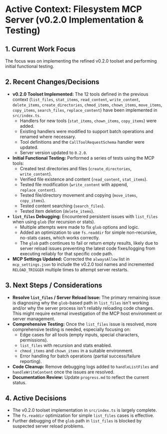 # Active Context: Filesystem MCP Server (v0.2.0 Implementation & Testing)

## 1. Current Work Focus

The focus was on implementing the refined v0.2.0 toolset and performing initial
functional testing.

## 2. Recent Changes/Decisions

- **v0.2.0 Toolset Implemented:** The 12 tools defined in the previous context
  (`list_files`, `stat_items`, `read_content`, `write_content`, `delete_items`,
  `create_directories`, `chmod_items`, `chown_items`, `move_items`,
  `copy_items`, `search_files`, `replace_content`) have been implemented in
  `src/index.ts`.
  - Handlers for new tools (`stat_items`, `chown_items`, `copy_items`) were
    added.
  - Existing handlers were modified to support batch operations and renamed
    where necessary.
  - Tool definitions and the `CallToolRequestSchema` handler were updated.
  - Server version updated to `0.2.0`.
- **Initial Functional Testing:** Performed a series of tests using the MCP
  tools:
  - Created test directories and files (`create_directories`, `write_content`).
  - Verified file existence and content (`read_content`, `stat_items`).
  - Tested file modification (`write_content` with append, `replace_content`).
  - Tested file/directory movement and copying (`move_items`, `copy_items`).
  - Tested content searching (`search_files`).
  - Tested item deletion (`delete_items`).
- **`list_files` Debugging:** Encountered persistent issues with `list_files`
  when using `glob` (for recursion or stats).
  - Multiple attempts were made to fix `glob` options and logic.
  - Added an optimization to use `fs.readdir` for simple non-recursive, no-stats
    cases, which works correctly.
  - The `glob` path continues to fail or return empty results, likely due to
    server reload issues preventing the latest code fixes/logging from executing
    reliably for that specific code path.
- **MCP Settings Updated:** Corrected the `alwaysAllow` list in
  `mcp_settings.json` to include the v0.2.0 tool names and incremented
  `RELOAD_TRIGGER` multiple times to attempt server restarts.

## 3. Next Steps / Considerations

- **Resolve `list_files` / Server Reload Issue:** The primary remaining issue is
  diagnosing why the `glob`-based path in `list_files` isn't working and/or why
  the server process isn't reliably reloading code changes. This might require
  external investigation of the MCP host environment or server management.
- **Comprehensive Testing:** Once the `list_files` issue is resolved, more
  comprehensive testing is needed, especially focusing on:
  - Edge cases for all tools (empty inputs, special characters, permissions).
  - `list_files` with recursion and stats enabled.
  - `chmod_items` and `chown_items` in a suitable environment.
  - Error handling for batch operations (partial success/failure reporting).
- **Code Cleanup:** Remove debugging logs added to `handleListFiles` and
  `handleWriteContent` once the issues are resolved.
- **Documentation Review:** Update `progress.md` to reflect the current status.

## 4. Active Decisions

- The v0.2.0 toolset implementation in `src/index.ts` is largely complete.
- The `fs.readdir` optimization for simple `list_files` cases is effective.
- Further debugging of the `glob` path in `list_files` is blocked by suspected
  server reload problems.
